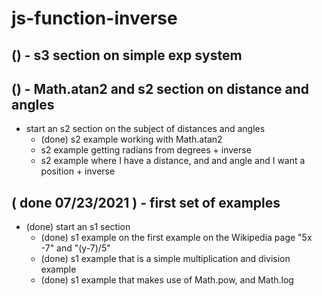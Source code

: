 # js-function-inverse

## () - s3 section on simple exp system

## () - Math.atan2 and s2 section on distance and angles
* start an s2 section on the subject of distances and angles
  * (done) s2 example working with Math.atan2
  * s2 example getting radians from degrees + inverse
  * s2 example where I have a distance, and and angle and I want a position + inverse

## ( done 07/23/2021 ) - first set of examples
* (done) start an s1 section
  * (done) s1 example on the first example on the Wikipedia page "5x -7" and "(y-7)/5"
  * (done) s1 example that is a simple multiplication and division example
  * (done) s1 example that makes use of Math.pow, and Math.log